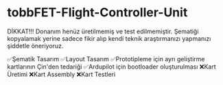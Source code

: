# tobbFET-Flight-Controller-Unit

DİKKAT!!! Donanım henüz üretilmemiş ve test edilmemiştir. Şematiği kopyalamak yerine sadece fikir alıp kendi teknik araştırmanızı yapmanızı şiddetle öneriyoruz.

✅Şematik Tasarım
✅Layout Tasarım
✅Prototipleme için ayrı geliştirme kartlarının Çin'den tedariği
✅Ardupilot için bootloader oluşturulması
❌Kart Üretimi
❌Kart Assembly
❌Kart Testleri

